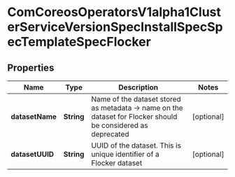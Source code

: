 
# ComCoreosOperatorsV1alpha1ClusterServiceVersionSpecInstallSpecSpecTemplateSpecFlocker

## Properties
Name | Type | Description | Notes
------------ | ------------- | ------------- | -------------
**datasetName** | **String** | Name of the dataset stored as metadata -&gt; name on the dataset for Flocker should be considered as deprecated |  [optional]
**datasetUUID** | **String** | UUID of the dataset. This is unique identifier of a Flocker dataset |  [optional]



